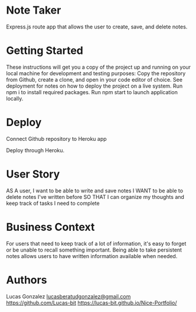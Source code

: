 # Note Taker
Express.js route app that allows the user to create, save, and delete notes.

# Getting Started
These instructions will get you a copy of the project up and running on your local machine for development and testing purposes: Copy the repository from Github, create a clone, and open in your code editor of choice. See deployment for notes on how to deploy the project on a live system. Run npm i to install required packages. Run npm start to launch application locally.

# Deploy
Connect Github repository to Heroku app

Deploy through Heroku.

# User Story
AS A user, I want to be able to write and save notes
I WANT to be able to delete notes I've written before
SO THAT I can organize my thoughts and keep track of tasks I need to complete

# Business Context
For users that need to keep track of a lot of information, it's easy to forget or be unable to recall something important. Being able to take persistent notes allows users to have written information available when needed.

# Authors
Lucas Gonzalez lucasberatudgonzalez@gmail.com https://github.com/Lucas-bit https://lucas-bit.github.io/Nice-Portfolio/

